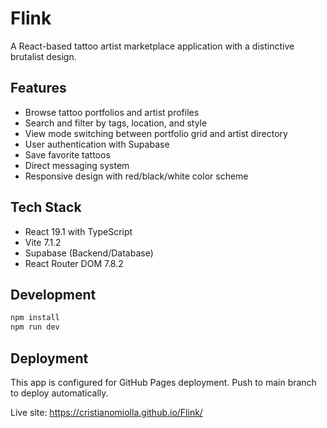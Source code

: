 # Flink

A React-based tattoo artist marketplace application with a distinctive brutalist design.

## Features

- Browse tattoo portfolios and artist profiles
- Search and filter by tags, location, and style
- View mode switching between portfolio grid and artist directory
- User authentication with Supabase
- Save favorite tattoos
- Direct messaging system
- Responsive design with red/black/white color scheme

## Tech Stack

- React 19.1 with TypeScript
- Vite 7.1.2
- Supabase (Backend/Database)
- React Router DOM 7.8.2

## Development

```bash
npm install
npm run dev
```

## Deployment

This app is configured for GitHub Pages deployment. Push to main branch to deploy automatically.

Live site: https://cristianomiolla.github.io/Flink/
